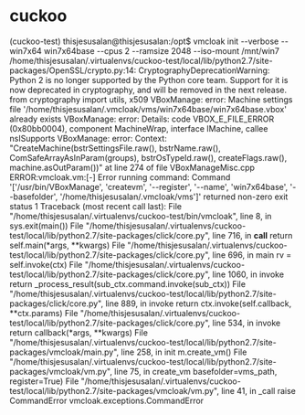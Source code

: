 # cuckoo

(cuckoo-test) thisjesusalan@thisjesusalan:/opt$ vmcloak init --verbose --win7x64 win7x64base --cpus 2 --ramsize 2048 --iso-mount /mnt/win7
/home/thisjesusalan/.virtualenvs/cuckoo-test/local/lib/python2.7/site-packages/OpenSSL/crypto.py:14: CryptographyDeprecationWarning: Python 2 is no longer supported by the Python core team. Support for it is now deprecated in cryptography, and will be removed in the next release.
  from cryptography import utils, x509
VBoxManage: error: Machine settings file '/home/thisjesusalan/.vmcloak/vms/win7x64base/win7x64base.vbox' already exists
VBoxManage: error: Details: code VBOX_E_FILE_ERROR (0x80bb0004), component MachineWrap, interface IMachine, callee nsISupports
VBoxManage: error: Context: "CreateMachine(bstrSettingsFile.raw(), bstrName.raw(), ComSafeArrayAsInParam(groups), bstrOsTypeId.raw(), createFlags.raw(), machine.asOutParam())" at line 274 of file VBoxManageMisc.cpp
ERROR:vmcloak.vm:[-] Error running command: Command '['/usr/bin/VBoxManage', 'createvm', '--register', '--name', 'win7x64base', '--basefolder', '/home/thisjesusalan/.vmcloak/vms']' returned non-zero exit status 1
Traceback (most recent call last):
  File "/home/thisjesusalan/.virtualenvs/cuckoo-test/bin/vmcloak", line 8, in <module>
    sys.exit(main())
  File "/home/thisjesusalan/.virtualenvs/cuckoo-test/local/lib/python2.7/site-packages/click/core.py", line 716, in __call__
    return self.main(*args, **kwargs)
  File "/home/thisjesusalan/.virtualenvs/cuckoo-test/local/lib/python2.7/site-packages/click/core.py", line 696, in main
    rv = self.invoke(ctx)
  File "/home/thisjesusalan/.virtualenvs/cuckoo-test/local/lib/python2.7/site-packages/click/core.py", line 1060, in invoke
    return _process_result(sub_ctx.command.invoke(sub_ctx))
  File "/home/thisjesusalan/.virtualenvs/cuckoo-test/local/lib/python2.7/site-packages/click/core.py", line 889, in invoke
    return ctx.invoke(self.callback, **ctx.params)
  File "/home/thisjesusalan/.virtualenvs/cuckoo-test/local/lib/python2.7/site-packages/click/core.py", line 534, in invoke
    return callback(*args, **kwargs)
  File "/home/thisjesusalan/.virtualenvs/cuckoo-test/local/lib/python2.7/site-packages/vmcloak/main.py", line 258, in init
    m.create_vm()
  File "/home/thisjesusalan/.virtualenvs/cuckoo-test/local/lib/python2.7/site-packages/vmcloak/vm.py", line 75, in create_vm
    basefolder=vms_path, register=True)
  File "/home/thisjesusalan/.virtualenvs/cuckoo-test/local/lib/python2.7/site-packages/vmcloak/vm.py", line 41, in _call
    raise CommandError
vmcloak.exceptions.CommandError
